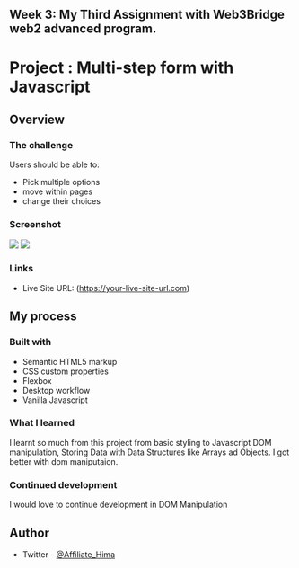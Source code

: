 ## Week 3: My Third Assignment with Web3Bridge web2 advanced program.

# Project : Multi-step form with Javascript

## Overview

### The challenge

Users should be able to:

- Pick multiple options
- move within pages
- change their choices

### Screenshot

![](./desktop-screenshot.jpg.jpg)
![](./mobile-screenshot.jpg.jpg)

### Links

- Live Site URL: (https://your-live-site-url.com)

## My process

### Built with

- Semantic HTML5 markup
- CSS custom properties
- Flexbox
- Desktop workflow
- Vanilla Javascript

### What I learned

I learnt so much from this project from basic styling to Javascript DOM manipulation, Storing Data with Data Structures like Arrays ad Objects. I got better with dom maniputaion.


### Continued development

I would love to continue development in DOM Manipulation

## Author

- Twitter - [@Affiliate_Hima](https://www.twitter.com/Affiliate_Hima)

